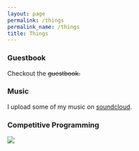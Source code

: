 ```yaml
---
layout: page
permalink: /things
permalink_name: /things 
title: Things
---
```


### Guestbook
Checkout the ~~guestbook.~~

### Music 
I upload some of my music on [soundcloud](https://soundcloud.com/vagozino).

### Competitive Programming
<a class="img_link" ><img src="https://projecteuler.net/profile/Vagozino.png"></a>
